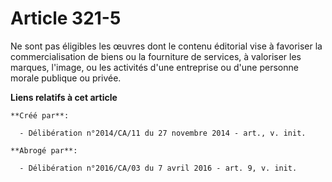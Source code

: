# Article 321-5

Ne sont pas éligibles les œuvres dont le contenu éditorial vise à favoriser la commercialisation de biens ou la fourniture de
services, à valoriser les marques, l'image, ou les activités d'une entreprise ou d'une personne morale publique ou privée.

**Liens relatifs à cet article**

	**Créé par**:

	  - Délibération n°2014/CA/11 du 27 novembre 2014 - art., v. init.

	**Abrogé par**:

	  - Délibération n°2016/CA/03 du 7 avril 2016 - art. 9, v. init.
